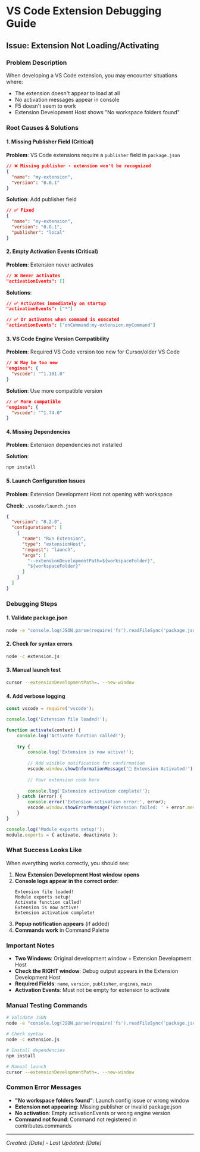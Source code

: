 # VS Code Extension Debugging Guide

## Issue: Extension Not Loading/Activating

### Problem Description
When developing a VS Code extension, you may encounter situations where:
- The extension doesn't appear to load at all
- No activation messages appear in console
- F5 doesn't seem to work
- Extension Development Host shows "No workspace folders found"

### Root Causes & Solutions

#### 1. **Missing Publisher Field** (Critical)
**Problem**: VS Code extensions require a `publisher` field in `package.json`
```json
// ❌ Missing publisher - extension won't be recognized
{
  "name": "my-extension",
  "version": "0.0.1"
}
```

**Solution**: Add publisher field
```json
// ✅ Fixed
{
  "name": "my-extension",
  "version": "0.0.1",
  "publisher": "local"
}
```

#### 2. **Empty Activation Events** (Critical)
**Problem**: Extension never activates
```json
// ❌ Never activates
"activationEvents": []
```

**Solutions**:
```json
// ✅ Activates immediately on startup
"activationEvents": ["*"]

// ✅ Or activates when command is executed
"activationEvents": ["onCommand:my-extension.myCommand"]
```

#### 3. **VS Code Engine Version Compatibility**
**Problem**: Required VS Code version too new for Cursor/older VS Code
```json
// ❌ May be too new
"engines": {
  "vscode": "^1.101.0"
}
```

**Solution**: Use more compatible version
```json
// ✅ More compatible
"engines": {
  "vscode": "^1.74.0"
}
```

#### 4. **Missing Dependencies**
**Problem**: Extension dependencies not installed

**Solution**: 
```bash
npm install
```

#### 5. **Launch Configuration Issues**
**Problem**: Extension Development Host not opening with workspace

**Check**: `.vscode/launch.json`
```json
{
  "version": "0.2.0",
  "configurations": [
    {
      "name": "Run Extension",
      "type": "extensionHost",
      "request": "launch",
      "args": [
        "--extensionDevelopmentPath=${workspaceFolder}",
        "${workspaceFolder}"
      ]
    }
  ]
}
```

### Debugging Steps

#### 1. **Validate package.json**
```bash
node -e "console.log(JSON.parse(require('fs').readFileSync('package.json', 'utf8')))"
```

#### 2. **Check for syntax errors**
```bash
node -c extension.js
```

#### 3. **Manual launch test**
```bash
cursor --extensionDevelopmentPath=. --new-window
```

#### 4. **Add verbose logging**
```javascript
const vscode = require('vscode');

console.log('Extension file loaded!');

function activate(context) {
    console.log('Activate function called!');
    
    try {
        console.log('Extension is now active!');
        
        // Add visible notification for confirmation
        vscode.window.showInformationMessage('🎉 Extension Activated!');
        
        // Your extension code here
        
        console.log('Extension activation complete!');
    } catch (error) {
        console.error('Extension activation error:', error);
        vscode.window.showErrorMessage('Extension failed: ' + error.message);
    }
}

console.log('Module exports setup!');
module.exports = { activate, deactivate };
```

### What Success Looks Like

When everything works correctly, you should see:

1. **New Extension Development Host window opens**
2. **Console logs appear in the correct order**:
   ```
   Extension file loaded!
   Module exports setup!
   Activate function called!
   Extension is now active!
   Extension activation complete!
   ```
3. **Popup notification appears** (if added)
4. **Commands work** in Command Palette

### Important Notes

- **Two Windows**: Original development window + Extension Development Host
- **Check the RIGHT window**: Debug output appears in the Extension Development Host
- **Required Fields**: `name`, `version`, `publisher`, `engines`, `main`
- **Activation Events**: Must not be empty for extension to activate

### Manual Testing Commands

```bash
# Validate JSON
node -e "console.log(JSON.parse(require('fs').readFileSync('package.json', 'utf8')))"

# Check syntax
node -c extension.js

# Install dependencies
npm install

# Manual launch
cursor --extensionDevelopmentPath=. --new-window
```

### Common Error Messages

- **"No workspace folders found"**: Launch config issue or wrong window
- **Extension not appearing**: Missing publisher or invalid package.json
- **No activation**: Empty activationEvents or wrong engine version
- **Command not found**: Command not registered in contributes.commands

---

*Created: [Date] - Last Updated: [Date]* 